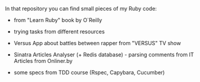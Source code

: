 In that repository you can find small pieces of my Ruby code:

+ from "Learn Ruby" book by O`Reilly 

+ trying tasks from different resources

+ Versus App about battles between rapper from "VERSUS" TV show

+ Sinatra Articles Analyser (+ Redis database) - parsing comments from IT Articles from Onliner.by

+ some specs from TDD course (Rspec, Capybara, Cucumber)